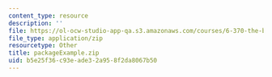 ```yaml
---
content_type: resource
description: ''
file: https://ol-ocw-studio-app-qa.s3.amazonaws.com/courses/6-370-the-battlecode-programming-competition-january-iap-2013/b5e25f36c93eade32a958f2da8067b50_packageExample.zip
file_type: application/zip
resourcetype: Other
title: packageExample.zip
uid: b5e25f36-c93e-ade3-2a95-8f2da8067b50
---
```

